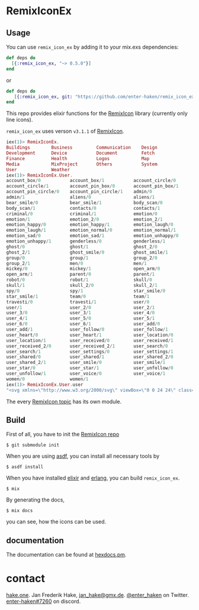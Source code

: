 # RemixIconEx

<!-- MDOC -->

## Usage

You can use `remix_icon_ex` by adding it to your mix.exs dependencies:

```elixir
def deps do
  [{:remix_icon_ex, "~> 0.5.0"}]
end
```

or

```elixir
def deps do
   [{:remix_icon_ex, git: "https://github.com/enter-haken/remix_icon_ex.git", tag: "v0.5.0", submodules: true}]
end
```

This repo provides elixir functions for the [RemixIcon][1] library (currently only line icons).
 
`remix_icon_ex` uses verson `v3.1.1` of [RemixIcon][1].

```elixir
iex(1)> RemixIconEx.
Buildings        Business         Communication    Design
Development      Device           Document         Fetch
Finance          Health           Logos            Map
Media            MixProject       Others           System
User             Weather
iex(1)> RemixIconEx.User.
account_box/0           account_box/1           account_circle/0
account_circle/1        account_pin_box/0       account_pin_box/1
account_pin_circle/0    account_pin_circle/1    admin/0
admin/1                 aliens/0                aliens/1
bear_smile/0            bear_smile/1            body_scan/0
body_scan/1             contacts/0              contacts/1
criminal/0              criminal/1              emotion/0
emotion/1               emotion_2/0             emotion_2/1
emotion_happy/0         emotion_happy/1         emotion_laugh/0
emotion_laugh/1         emotion_normal/0        emotion_normal/1
emotion_sad/0           emotion_sad/1           emotion_unhappy/0
emotion_unhappy/1       genderless/0            genderless/1
ghost/0                 ghost/1                 ghost_2/0
ghost_2/1               ghost_smile/0           ghost_smile/1
group/0                 group/1                 group_2/0
group_2/1               men/0                   men/1
mickey/0                mickey/1                open_arm/0
open_arm/1              parent/0                parent/1
robot/0                 robot/1                 skull/0
skull/1                 skull_2/0               skull_2/1
spy/0                   spy/1                   star_smile/0
star_smile/1            team/0                  team/1
travesti/0              travesti/1              user/0
user/1                  user_2/0                user_2/1
user_3/0                user_3/1                user_4/0
user_4/1                user_5/0                user_5/1
user_6/0                user_6/1                user_add/0
user_add/1              user_follow/0           user_follow/1
user_heart/0            user_heart/1            user_location/0
user_location/1         user_received/0         user_received/1
user_received_2/0       user_received_2/1       user_search/0
user_search/1           user_settings/0         user_settings/1
user_shared/0           user_shared/1           user_shared_2/0
user_shared_2/1         user_smile/0            user_smile/1
user_star/0             user_star/1             user_unfollow/0
user_unfollow/1         user_voice/0            user_voice/1
women/0                 women/1
iex(1)> RemixIconEx.User.user
"<svg xmlns=\"http://www.w3.org/2000/svg\" viewBox=\"0 0 24 24\" class=\"icon\">\n  <path d=\"M4 22a8 8 0 1 1 16 0h-2a6 6 0 1 0-12 0H4zm8-9c-3.315 0-6-2.685-6-6s2.685-6 6-6 6 2.685 6 6-2.685 6-6 6zm0-2c2.21 0 4-1.79 4-4s-1.79-4-4-4-4 1.79-4 4 1.79 4 4 4z\" />\n</svg>\n"
```

The every [RemixIcon topic][1] has its own module.

## Build

First of all, you have to init the [RemixIcon repo][2]

```
$ git submodule init
```

When you are using [asdf][3], you can install all necessary tools by 

```
$ asdf install
```

When you have installed [elixir][4] and [erlang][5], you can build `remix_icon_ex`.

```
$ mix

```

By generating the docs,

```
$ mix docs
```

you can see, how the icons can be used.

[1]: https://remixicon.com/
[2]: https://github.com/Remix-Design/remixicon
[3]: https://github.com/asdf-vm/asdf
[4]: https://github.com/elixir-lang/elixir
[5]: https://github.com/erlang/otp
[6]: https://hexdocs.pm/remix_icon_ex

<!-- MDOC -->

## documentation

The documentation can be found at [hexdocs.pm][6].

# contact

[hake.one](https://hake.one). Jan Frederik Hake, <jan_hake@gmx.de>. [@enter_haken](https://twitter.com/enter_haken) on Twitter. [enter-haken#7260](https://discord.com) on discord.
